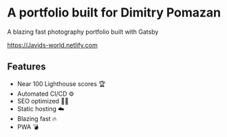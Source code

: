 # A portfolio built for Dimitry Pomazan

A blazing fast photography portfolio built with Gatsby

https://Javids-world.netlify.com

## Features

- Near 100 Lighthouse scores 🏆
- Automated CI/CD ⚙️
- SEO optimized 🕵️‍♂️
- Static hosting ☁️
- Blazing fast 🔥
- PWA 💣
